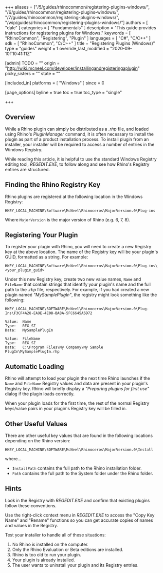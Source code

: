 +++
aliases = ["/5/guides/rhinocommon/registering-plugins-windows/", "/6/guides/rhinocommon/registering-plugins-windows/", "/7/guides/rhinocommon/registering-plugins-windows/", "/wip/guides/rhinocommon/registering-plugins-windows/"]
authors = [ "dale" ]
categories = [ "Fundamentals" ]
description = "This guide provides instructions for registering plugins for Windows."
keywords = [ "RhinoCommon", "Registering", "Plugin" ]
languages = [ "C#", "C/C++" ]
sdk = [ "RhinoCommon", "C/C++" ]
title = "Registering Plugins (Windows)"
type = "guides"
weight = 1
override_last_modified = "2020-09-10T10:41:11Z"

[admin]
TODO = ""
origin = "http://wiki.mcneel.com/developer/installingandregisteringaplugin"
picky_sisters = ""
state = ""

[included_in]
platforms = [ "Windows" ]
since = 0

[page_options]
byline = true
toc = true
toc_type = "single"

+++


## Overview

While a Rhino plugin can simply be distributed as a *.rhp* file, and loaded using Rhino's *PlugInManager* command, it is often necessary to install the plugin as part of a product installation process.  To install plugin from an installer, your installer will be required to access a number of entries in the Windows Registry.

While reading this article, it is helpful to use the standard Windows Registry editing tool, *REGEDIT.EXE*, to follow along and see how Rhino's Registry entries are structured.

## Finding the Rhino Registry Key

Rhino plugins are registered at the following location in the Windows Registry:

`HKEY_LOCAL_MACHINE\Software\McNeel\Rhinoceros\MajorVersion.0\Plug-ins`

Where `MajorVersion` is the major version of Rhino (e.g. 6, 7, 8).

## Registering Your Plugin

To register your plugin with Rhino, you will need to create a new Registry key at the above location.  The name of the Registry key will be your plugin's GUID, formatted as a string.  For example:

`HKEY_LOCAL_MACHINE\Software\McNeel\Rhinoceros\MajorVersion.0\Plug-ins\<your_plugin_guid>`

Under this new Registry key, create two new value names, ```Name``` and ```FileName``` that contain strings that identify your plugin's name and the full path to the *.rhp* file, respectively.  For example, if you had created a new plugin named *"MySamplePlugIn"*, the registry might look something like the following:

```
HKEY_LOCAL_MACHINE\SOFTWARE\McNeel\Rhinoceros\MajorVersion.0\Plug-Ins\F3CF4A28-EA9E-4E08-BABA-5FC6645A5D72

Value:  Name
Type:   REG_SZ
Data:   MySamplePlugIn

Value:  FileName
Type:   REG_SZ
Data:   C:\Program Files\My Company\My Sample PlugIn\MySamplePlugIn.rhp
```

## Automatic Loading

Rhino will attempt to load your plugin the next time Rhino launches if the ```Name``` and ```FileName``` Registry values and data are present in your plugin's Registry key.  Rhino will briefly display a *"Preparing plugins for first use"* dialog if the plugin loads correctly.

When your plugin loads for the first time, the rest of the normal Registry keys/value pairs in your plugin's Registry key will be filled in.

## Other Useful Values

There are other useful key values that are found in the following locations depending on the Rhino version:

`HKEY_LOCAL_MACHINE\SOFTWARE\McNeel\Rhinoceros\MajorVersion.0\Install`

where...

- ```InstallPath``` contains the full path to the Rhino installation folder.
- ```Path``` contains the full path to the System folder under the Rhino folder.

## Hints

Look in the Registry with *REGEDIT.EXE* and confirm that existing plugins follow these conventions.

Use the right-click context menu in *REGEDIT.EXE* to access the "Copy Key Name" and "Rename" functions so you can get accurate copies of names and values in the Registry.

Test your installer to handle all of these situations:

1. No Rhino is installed on the computer.
2. Only the Rhino Evaluation or Beta editions are installed.
3. Rhino is too old to run your plugin.
4. Your plugin is already installed.
5. The user wants to uninstall your plugin and its Registry entries.
